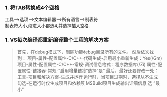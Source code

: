 ### 1. 将TAB转换成4个空格
工具-->选项-->文本编辑器-->所有语言-->制表符  
制表符大小,缩进大小都选4,并选择插入空格.

### 1. VS每次编译都重新编译整个工程的解决方案
> 首先，在debug模式下，删除功能debug目录所有的文件。
然后依次找到：
项目-属性-配置属性-C/C++-代码生成-启用最小重新生成：Yes(/Gm)
项目-属性-配置属性-C/C++-常规-调试信息格式：程序数据库(/Zi)
属性-配置属性-链接器-常规-“启用增量链接”选择“是”
最后，最好还要修改一处：
工具-项目和解决方案-生成并运行 
运行时，当项目过期时，选择从不生成
勾选-在运行时仅生成项目和依赖项
MSBuild项目生成输出详细信息 选 ”最小“